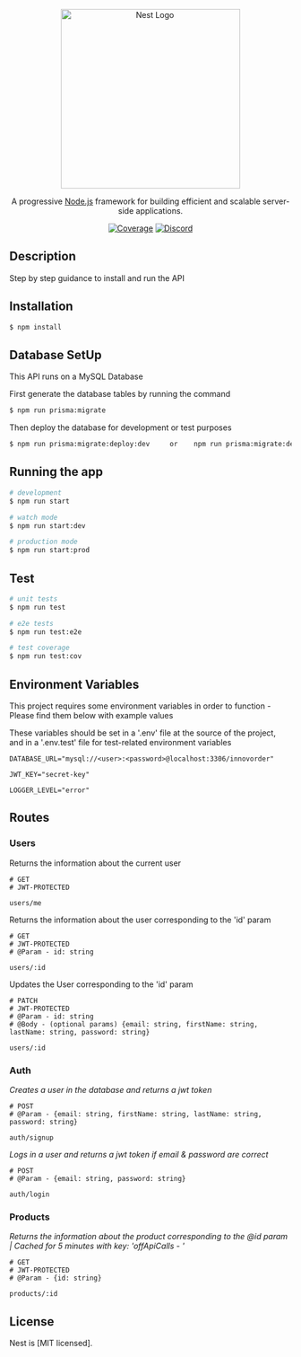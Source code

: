 <p align="center">
  <a href="http://nestjs.com/" target="blank"><img src="https://nestjs.com/img/logo_text.svg" width="320" alt="Nest Logo" /></a>
</p>

[circleci-image]: https://img.shields.io/circleci/build/github/nestjs/nest/master?token=abc123def456
[circleci-url]: https://circleci.com/gh/nestjs/nest

  <p align="center">A progressive <a href="http://nodejs.org" target="_blank">Node.js</a> framework for building efficient and scalable server-side applications.</p>
    <p align="center">
<a href="https://coveralls.io/github/nestjs/nest?branch=master" target="_blank"><img src="https://coveralls.io/repos/github/nestjs/nest/badge.svg?branch=master#9" alt="Coverage" /></a>
<a href="https://discord.gg/G7Qnnhy" target="_blank"><img src="https://img.shields.io/badge/discord-online-brightgreen.svg" alt="Discord"/></a>

## Description

Step by step guidance to install and run the API 
## Installation

```bash
$ npm install
```

## Database SetUp
This API runs on a MySQL Database

First generate the database tables by running the command
```bash
$ npm run prisma:migrate
```

Then deploy the database for development or test purposes
```bash
$ npm run prisma:migrate:deploy:dev     or    npm run prisma:migrate:deploy:test
```

## Running the app

```bash
# development
$ npm run start

# watch mode
$ npm run start:dev

# production mode
$ npm run start:prod
```

## Test

```bash
# unit tests
$ npm run test

# e2e tests
$ npm run test:e2e

# test coverage
$ npm run test:cov
```

## Environment Variables
This project requires some environment variables in order to function -
Please find them below with example values

These variables should be set in a '.env' file at the source of the project, and in a '.env.test' file for test-related environment variables

```dotenv
DATABASE_URL="mysql://<user>:<password>@localhost:3306/innovorder"

JWT_KEY="secret-key"

LOGGER_LEVEL="error"
```


## Routes

### Users

Returns the information about the current user
```http request
# GET
# JWT-PROTECTED

users/me
```
Returns the information about the user corresponding to the 'id' param

```http request
# GET
# JWT-PROTECTED
# @Param - id: string

users/:id
```
Updates the User corresponding to the 'id' param

```http request
# PATCH
# JWT-PROTECTED
# @Param - id: string
# @Body - (optional params) {email: string, firstName: string, lastName: string, password: string}

users/:id
```

### Auth
_Creates a user in the database and returns a jwt token_

```http request
# POST
# @Param - {email: string, firstName: string, lastName: string, password: string}

auth/signup
```
_Logs in a user and returns a jwt token if email & password are correct_

```http request
# POST
# @Param - {email: string, password: string}

auth/login
```

### Products
_Returns the information about the product corresponding to the @id param  |   Cached for 5 minutes with key: 'offApiCalls - <id>'_
```http request
# GET
# JWT-PROTECTED
# @Param - {id: string}

products/:id
```


## License

Nest is [MIT licensed].
